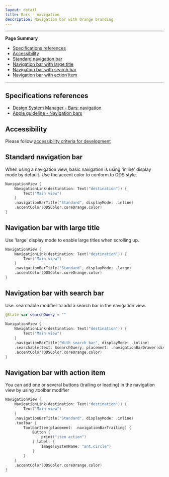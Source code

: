 ```yaml
---
layout: detail
title: Bars - navigation
description: Navigation bar with Orange branding
---
```


---

**Page Summary**

* [Specifications references](#specifications-references)
* [Accessibility](#accessibility)
* [Standard navigation bar](#standard-navigation-bar)
* [Navigation bar with large title](#navigation-bar-with-large-title)
* [Navigation bar with search bar](#navigation-bar-with-search-bar)
* [Navigation bar with action item](#navigation-bar-with-action-item)

---

## Specifications references

- [Design System Manager - Bars: navigation](https://system.design.orange.com/0c1af118d/p/34094d-bars-navigation/b/419eb1)
- [Apple guideline - Navigation bars](https://developer.apple.com/design/human-interface-guidelines/components/navigation-and-search/navigation-bars/)

## Accessibility

Please follow [accessibility criteria for development](https://a11y-guidelines.orange.com/en/mobile/ios/)

## Standard navigation bar

When using a navigation view, basic navigation is using 'inline' display mode by default. Use the accent color to conform to ODS style.

```swift
NavigationView {
    NavigationLink(destination: Text("destination")) {
        Text("Main view")
    }
    .navigationBarTitle("Standard", displayMode: .inline)
    .accentColor(ODSColor.coreOrange.color)
}

```

## Navigation bar with large title

Use 'large' display mode to enable large titles when scrolling up.

```swift
NavigationView {
    NavigationLink(destination: Text("destination")) {
        Text("Main view")
    }
    .navigationBarTitle("Standard", displayMode: .large)
    .accentColor(ODSColor.coreOrange.color)
}

```

## Navigation bar with search bar

Use .searchable modifier to add a search bar in the navigation view.

```swift
@State var searchQuery = ""
    
NavigationView {
    NavigationLink(destination: Text("destination")) {
        Text("Main view")
    }
    .navigationBarTitle("With search bar", displayMode: .inline)
    .searchable(text: $searchQuery, placement: .navigationBarDrawer(displayMode: .always))
    .accentColor(ODSColor.coreOrange.color)
}

```

## Navigation bar with action item

You can add one or several buttons (trailing or leading) in the navigation view by using .toolbar modifier

```swift
NavigationView {
    NavigationLink(destination: Text("destination")) {
        Text("Main view")
    }
    .navigationBarTitle("Standard", displayMode: .inline)
    .toolbar {
        ToolbarItem(placement: .navigationBarTrailing) {
            Button {
                print("item action")
            } label: {
                Image(systemName: "ant.circle")
            }
        }
    }
    .accentColor(ODSColor.coreOrange.color)
}

```
